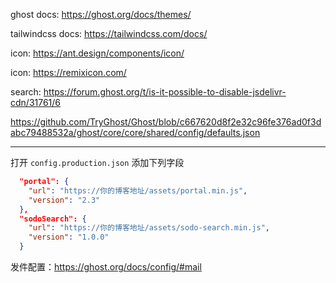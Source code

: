 ghost docs: https://ghost.org/docs/themes/

tailwindcss docs: https://tailwindcss.com/docs/

icon: https://ant.design/components/icon/

icon: https://remixicon.com/

search: https://forum.ghost.org/t/is-it-possible-to-disable-jsdelivr-cdn/31761/6


https://github.com/TryGhost/Ghost/blob/c667620d8f2e32c96fe376ad0f3dabc79488532a/ghost/core/core/shared/config/defaults.json

---

打开 `config.production.json` 添加下列字段

```json
  "portal": {
    "url": "https://你的博客地址/assets/portal.min.js",
    "version": "2.3"
  },
  "sodoSearch": {
    "url": "https://你的博客地址/assets/sodo-search.min.js",
    "version": "1.0.0"
  }
```

发件配置：https://ghost.org/docs/config/#mail